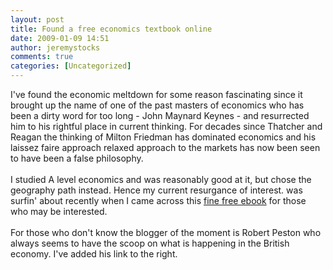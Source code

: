 ```yaml
---
layout: post
title: Found a free economics textbook online
date: 2009-01-09 14:51
author: jeremystocks
comments: true
categories: [Uncategorized]
---
```

I've found the economic meltdown for some reason fascinating since it brought up the name of one of the past masters of economics who has been a dirty word for too long - John Maynard Keynes - and resurrected him to his rightful place in current thinking. For decades since Thatcher and Reagan the thinking of Milton Friedman has dominated economics and his laissez faire approach relaxed approach to the markets has now been seen to have been a false philosophy. <br /><br />I studied A level economics and was reasonably good at it, but chose the geography path instead. Hence my current resurgance of interest. was surfin' about  recently when I came across this <a href="http://www.mcafee.cc/Introecon/IEA.pdf">fine free ebook</a> for those who may be interested.<br /><br />For those who don't know the blogger of the moment is Robert Peston who always seems to have the scoop on what is happening in the British economy. I've added his link to the right.
